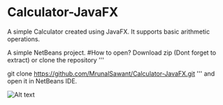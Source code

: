# Calculator-JavaFX
A simple Calculator created using JavaFX.
It supports basic arithmetic operations.

A simple NetBeans project.
#How to open?
Download zip (Dont forget to extract) or clone the repository
'''

git clone https://github.com/MrunalSawant/Calculator-JavaFX.git
'''
and open it in NetBeans IDE.

![Alt text](https://github.com/MrunalSawant/Calculator-JavaFX/blob/master/src/calculatorjavafx/JavaFxCalculator.png?raw=true "JavaFx Calculator")

